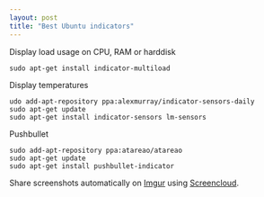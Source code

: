 ```yaml
---
layout: post
title: "Best Ubuntu indicators"
---
```


Display load usage on CPU, RAM or harddisk

```
sudo apt-get install indicator-multiload
```

<!--more-->

Display temperatures

```
udo add-apt-repository ppa:alexmurray/indicator-sensors-daily
sudo apt-get update
sudo apt-get install indicator-sensors lm-sensors
```

Pushbullet

```
sudo add-apt-repository ppa:atareao/atareao
sudo apt-get update
sudo apt-get install pushbullet-indicator
```

Share screenshots automatically on [Imgur](http://imgur.com) using [Screencloud](https://screencloud.net/).